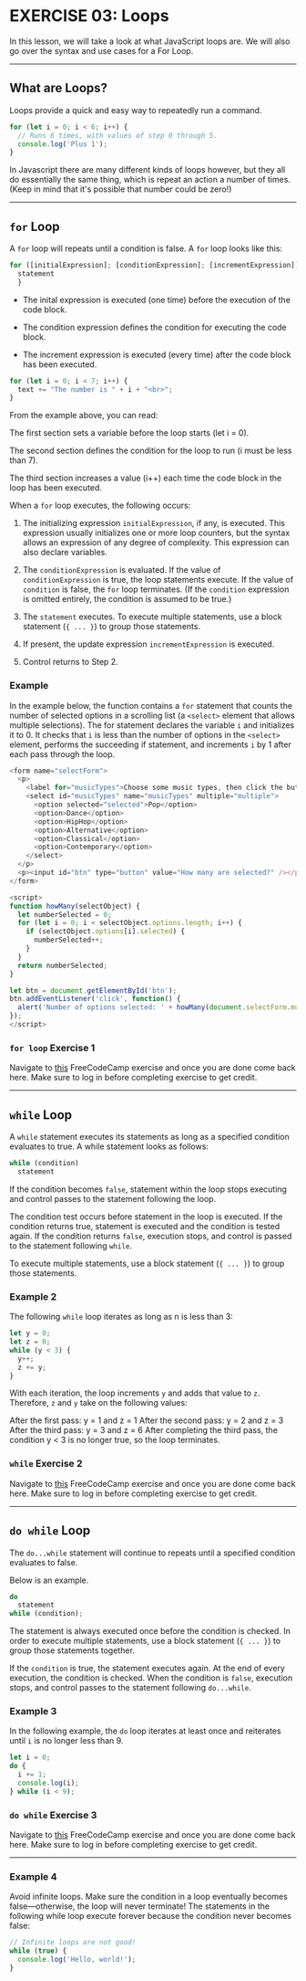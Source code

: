 # EXERCISE 03: Loops

In this lesson, we will take a look at what JavaScript loops are. We will also go over the syntax and use cases for a For Loop.

---

## What are Loops?

Loops provide a quick and easy way to repeatedly run a command.

```javascript
for (let i = 0; i < 6; i++) {
  // Runs 6 times, with values of step 0 through 5.
  console.log('Plus 1');
}

```

In Javascript there are many different kinds of loops however, but they all do essentially the same thing, which is repeat an action a number of times. (Keep in mind that it's possible that number could be zero!)

---

## `for` Loop

A `for` loop will repeats until a condition is false. A `for` loop looks like this:

```javascript
for ([initialExpression]; [conditionExpression]; [incrementExpression]) {
  statement
  }
```

- The inital expression is executed (one time) before the execution of the code block.

- The condition expression defines the condition for executing the code block.

- The increment expression is executed (every time) after the code block has been executed.

```javascript
for (let i = 0; i < 7; i++) {
  text += "The number is " + i + "<br>";
}
```

From the example above, you can read:

The first section sets a variable before the loop starts (let i = 0).

The second section defines the condition for the loop to run (i must be less than 7).

The third section increases a value (i++) each time the code block in the loop has been executed.

When a `for` loop executes, the following occurs:

1. The initializing expression `initialExpression`, if any, is executed. This expression usually initializes one or more loop counters, but the syntax allows an expression of any degree of complexity. This expression can also declare variables.

2. The `conditionExpression`  is evaluated. If the value of `conditionExpression` is true, the loop statements execute. If the value of `condition` is false, the `for` loop terminates. (If the `condition` expression is omitted entirely, the condition is assumed to be true.)

3. The `statement` executes. To execute multiple statements, use a block statement (`{ ... }`) to group those statements.

4. If present, the update expression `incrementExpression` is executed.

5. Control returns to Step 2.

### Example

In the example below, the function contains a `for` statement that counts the number of selected options in a scrolling list (a `<select>` element that allows multiple selections). The for statement declares the variable `i` and initializes it to 0. It checks that `i` is less than the number of options in the `<select>` element, performs the succeeding if statement, and increments `i` by 1 after each pass through the loop.

```javascript
<form name="selectForm">
  <p>
    <label for="musicTypes">Choose some music types, then click the button below:</label>
    <select id="musicTypes" name="musicTypes" multiple="multiple">
      <option selected="selected">Pop</option>
      <option>Dance</option>
      <option>HipHop</option>
      <option>Alternative</option>
      <option>Classical</option>
      <option>Contemporary</option>
    </select>
  </p>
  <p><input id="btn" type="button" value="How many are selected?" /></p>
</form>

<script>
function howMany(selectObject) {
  let numberSelected = 0;
  for (let i = 0; i < selectObject.options.length; i++) {
    if (selectObject.options[i].selected) {
      numberSelected++;
    }
  }
  return numberSelected;
}

let btn = document.getElementById('btn');
btn.addEventListener('click', function() {
  alert('Number of options selected: ' + howMany(document.selectForm.musicTypes));
});
</script>

```

### `for loop` Exercise 1<br> 
Navigate to [this](https://www.freecodecamp.org/learn/javascript-algorithms-and-data-structures/basic-javascript/iterate-with-javascript-for-loops) FreeCodeCamp exercise and once you are done come back here. Make sure to log in before completing exercise to get credit. 

---



## `while` Loop

A `while` statement executes its statements as long as a specified condition evaluates to true. A while statement looks as follows:

```js
while (condition)
  statement
```

If the condition becomes `false`, statement within the loop stops executing and control passes to the statement following the loop.

The condition test occurs before statement in the loop is executed. If the condition returns true, statement is executed and the condition is tested again. If the condition returns `false`, execution stops, and control is passed to the statement following `while`.

To execute multiple statements, use a block statement (`{ ... }`) to group those statements.

### Example 2

The following `while` loop iterates as long as n is less than 3:

```js
let y = 0;
let z = 0;
while (y < 3) {
  y++;
  z += y;
}
```

With each iteration, the loop increments `y` and adds that value to `z`. Therefore, `z` and `y` take on the following values:

After the first pass: y = 1 and z = 1
After the second pass: y = 2 and z = 3
After the third pass: y = 3 and z = 6
After completing the third pass, the condition y < 3 is no longer true, so the loop terminates.

### `while` Exercise 2<br> 
Navigate to [this](https://www.freecodecamp.org/learn/javascript-algorithms-and-data-structures/basic-javascript/iterate-with-javascript-while-loops) FreeCodeCamp exercise and once you are done come back here. Make sure to log in before completing exercise to get credit.


---

## `do while` Loop

The `do...while` statement will continue to repeats until a specified condition evaluates to false.

Below is an example.

```js
do
  statement
while (condition);

```

The statement is always executed once before the condition is checked. In order to execute multiple statements, use a block statement (`{ ... }`) to group those statements together.

If the `condition` is true, the statement executes again. At the end of every execution, the condition is checked. When the condition is `false`, execution stops, and control passes to the statement following `do...while`.

### Example 3

In the following example, the `do` loop iterates at least once and reiterates until `i` is no longer less than 9.

```js
let i = 0;
do {
  i += 1;
  console.log(i);
} while (i < 9);
```

### `do while` Exercise 3<br> 
Navigate to [this](https://www.freecodecamp.org/learn/javascript-algorithms-and-data-structures/basic-javascript/iterate-with-javascript-do---while-loops) FreeCodeCamp exercise and once you are done come back here. Make sure to log in before completing exercise to get credit.

---


### Example 4

Avoid infinite loops. Make sure the condition in a loop eventually becomes false—otherwise, the loop will never terminate! The statements in the following while loop execute forever because the condition never becomes false:

```js
// Infinite loops are not good!
while (true) {
  console.log('Hello, world!');
}
```
